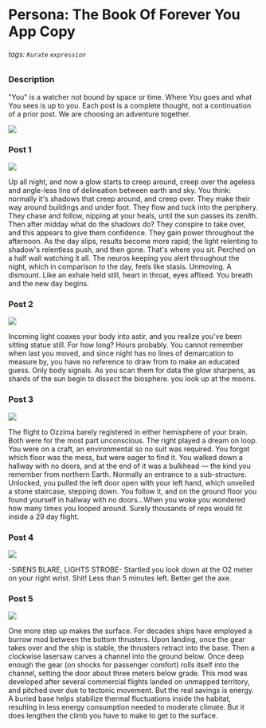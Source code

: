# Persona: The Book Of Forever You App Copy
###### tags: `Kurate` `expression`

### Description
"You" is a watcher not bound by space or time. Where You goes and what You sees is up to you. Each post is a complete thought, not a continuation of a prior post. We are choosing an adventure together.

![](https://i.imgur.com/jJDAEK9.jpg)

### Post 1
![](https://i.imgur.com/bhtANpR.jpg)

Up all night, and now a glow starts to creep around, creep over the ageless and angle-less line of delineation between earth and sky. You think: normally it's shadows that creep around, and creep over. They make their way around buildings and under foot. They flow and tuck into the periphery. They chase and follow, nipping at your heals, until the sun passes its zenith. Then after midday what do the shadows do? They conspire to take over, and this appears to give them confidence. They gain power throughout the afternoon. As the day slips, results become more rapid; the light relenting to shadow's relentless push, and then gone. That's where you sit. Perched on a half wall watching it all. The neuros keeping you alert throughout the night, which in comparison to the day, feels like stasis. Unmoving. A dismount. Like an exhale held still, heart in throat, eyes affixed. You breath and the new day begins.

### Post 2
![](https://i.imgur.com/JEGZRxR.jpg)


Incoming light coaxes your body into astir, and you realize you've been sitting statue still. For how long? Hours probably. You cannot remember when last you moved, and since night has no lines of demarcation to measure by, you have no reference to draw from to make an educated guess. Only body signals. As you scan them for data the glow sharpens, as shards of the sun begin to dissect the biosphere. you look up at the moons.

### Post 3
![](https://i.imgur.com/L1c2fGZ.jpg)

The flight to Ozzima barely registered in either hemisphere of your brain. Both were for the most part unconscious. The right played a dream on loop. You were on a craft, an environmental so no suit was required. You forgot which floor was the mess, but were eager to find it. You walked down a hallway with no doors, and at the end of it was a bulkhead — the kind you remember from northern Earth. Normally an entrance to a sub-structure. Unlocked, you pulled the left door open with your left hand, which unveiled a stone staircase, stepping down. You follow it, and on the ground floor you found yourself in hallway with no doors...When you woke you wondered how many times you looped around. Surely thousands of reps would fit inside a 29 day flight.

### Post 4
![](https://i.imgur.com/a2XMbMj.jpg)

-SIRENS BLARE, LIGHTS STROBE- Startled you look down at the O2 meter on your right wrist. Shit! Less than 5 minutes left. Better get the axe.

### Post 5
![](https://i.imgur.com/hR1ZQBB.jpg)

One more step up makes the surface. For decades ships have employed a burrow mod between the bottom thrusters. Upon landing, once the gear takes over and the ship is stable, the thrusters retract into the base. Then a clockwise lasersaw carves a channel into the ground below. Once deep enough the gear (on shocks for passenger comfort) rolls itself into the channel, setting the door about three meters below grade. This mod was developed after several commercial flights landed on unmapped territory, and pitched over due to tectonic movement. But the real savings is energy. A buried base helps stabilize thermal fluctuations inside the habitat, resulting in less energy consumption needed to moderate climate. But it does lengthen the climb you have to make to get to the surface.
